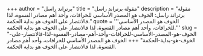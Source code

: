 +++
author = "برتراند راسل"
title = "مقولة برتراند راسل"
description = "مقولة برتراند راسل: الخوف هو المصدر الأساسي للخرافات، وأحد أهم مصادر القسوة، لذا فالانتصار على الخوف هو بداية الحكمة."
quote = '''الخوف هو المصدر الأساسي للخرافات، وأحد أهم مصادر القسوة، لذا فالانتصار على الخوف هو بداية الحكمة.'''
slug = "الخوف-هو-المصدر-الأساسي-للخرافات-وأحد-أهم-مصادر-القسوة-لذا-فالانتصار-على-الخوف-هو-بداية-الحكمة"
+++
الخوف هو المصدر الأساسي للخرافات، وأحد أهم مصادر القسوة، لذا فالانتصار على الخوف هو بداية الحكمة.
